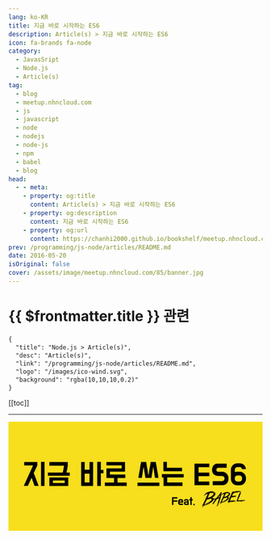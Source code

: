 ```yaml
---
lang: ko-KR
title: 지금 바로 시작하는 ES6
description: Article(s) > 지금 바로 시작하는 ES6
icon: fa-brands fa-node
category: 
  - JavasSript
  - Node.js
  - Article(s)
tag: 
  - blog
  - meetup.nhncloud.com
  - js
  - javascript
  - node
  - nodejs
  - node-js
  - npm
  - babel
  - blog
head:
  - - meta:
    - property: og:title
      content: Article(s) > 지금 바로 시작하는 ES6
    - property: og:description
      content: 지금 바로 시작하는 ES6
    - property: og:url
      content: https://chanhi2000.github.io/bookshelf/meetup.nhncloud.com/85.html
prev: /programming/js-node/articles/README.md
date: 2016-05-20
isOriginal: false
cover: /assets/image/meetup.nhncloud.com/85/banner.jpg
---
```


# {{ $frontmatter.title }} 관련

```component VPCard
{
  "title": "Node.js > Article(s)",
  "desc": "Article(s)",
  "link": "/programming/js-node/articles/README.md",
  "logo": "/images/ico-wind.svg",
  "background": "rgba(10,10,10,0.2)"
}
```

[[toc]]

---

<SiteInfo
  name="지금 바로 시작하는 ES6 | NHN Cloud Meetup"
  desc="지금 바로 시작하는 ES6"
  url="https://meetup.nhncloud.com/posts/85"
  logo="https://meetup.nhncloud.com/resources/img/favicon.ico"
  preview="/assets/image/meetup.nhncloud.com/85/banner.jpg"/>

![지금 바로 쓰는 ES6](/assets/image/meetup.nhncloud.com/85/banner.jpg)

<!-- TODO: 작성 -->
